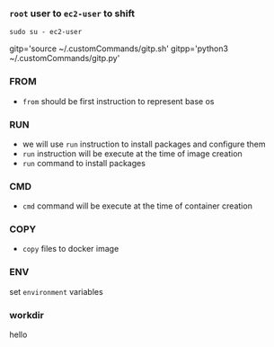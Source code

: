 ### `root` user to `ec2-user` to shift
```shell
sudo su - ec2-user
```

gitp='source ~/.customCommands/gitp.sh'
gitpp='python3 ~/.customCommands/gitp.py'

### FROM
* `from` should be first instruction to represent base os 

### RUN
* we will use `run` instruction to install packages and configure them 
* `run` instruction will be execute at the time of image creation
* `run` command to install packages

### CMD
* `cmd` command will be execute at the time of container creation    

### COPY
* `copy` files to docker image


### ENV
set `environment` variables


### **workdir**
hello 


